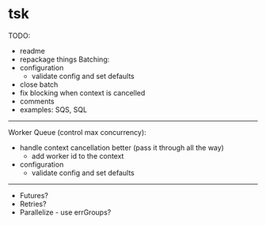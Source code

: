 # tsk

TODO:
 - readme
 - repackage things
 Batching:
 - configuration
     - validate config and set defaults
 - close batch
 - fix blocking when context is cancelled
 - comments
 - examples: SQS, SQL
 ---------
 Worker Queue (control max concurrency):
 - handle context cancellation better (pass it through all the way)
   - add worker id to the context
 - configuration
     - validate config and set defaults
 ----------
 - Futures?
 - Retries?
 - Parallelize - use errGroups?

